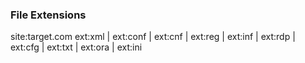 ### File Extensions

site:target.com ext:xml | ext:conf | ext:cnf | ext:reg | ext:inf | ext:rdp | ext:cfg | ext:txt | ext:ora | ext:ini

